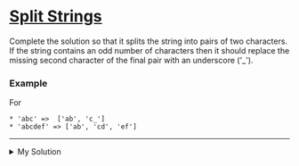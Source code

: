 # [Split Strings](https://www.codewars.com/kata/515de9ae9dcfc28eb6000001)

Complete the solution so that it splits the string into pairs of two characters. If the string contains an odd number of
characters then it should replace the missing second character of the final pair with an underscore ('\_').

### Example

For

```
* 'abc' =>  ['ab', 'c_']
* 'abcdef' => ['ab', 'cd', 'ef']
```

---

<details><summary>My Solution</summary>

```js
function solution(str) {
  const pairs = [];
  for (let i = 0; i < str.length; i += 2) {
    const pair = str.slice(i, i + 2).padEnd(2, "_");
    pairs.push(pair);
  }
  return pairs;
}
```

</details>
